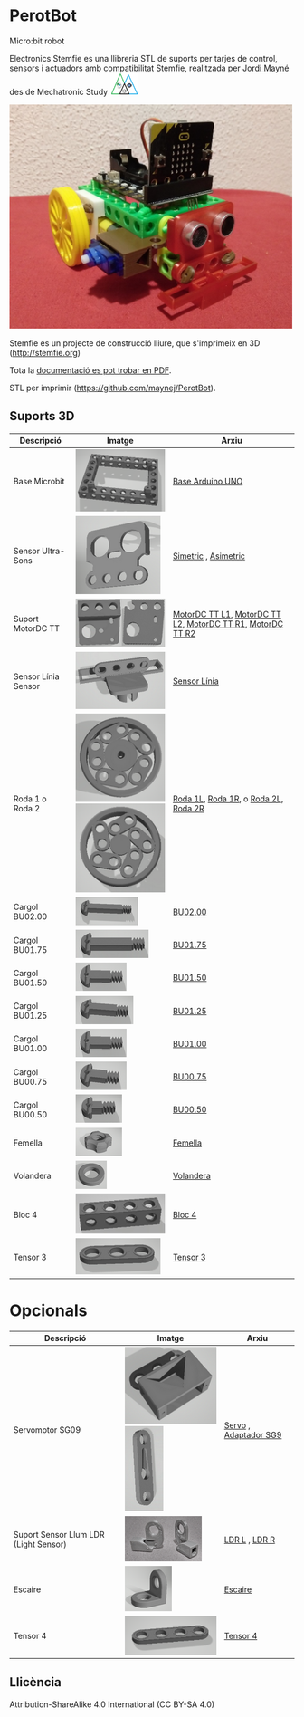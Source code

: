 # PerotBot
Micro:bit robot

Electronics Stemfie es una llibreria STL de suports per tarjes de control, sensors i actuadors amb compatibilitat Stemfie, realitzada per [Jordi Mayné](https://github.com/maynej) des de Mechatronic Study <img src="Imatges/Logo3senseFons.png" width="50" />

<img src="Imatges/PerotBot1.jpg" width="500" />

Stemfie es un projecte de construcció lliure, que s'imprimeix en 3D (http://stemfie.org) 

Tota la [documentació es pot trobar en PDF](https://github.com/maynej/PerotBot/tree/main/Doc).

STL per imprimir (https://github.com/maynej/PerotBot).

## Suports 3D
  
Descripció         | Imatge          | Arxiu         
------------- | ------------- | ------------- 
Base Microbit |![](Imatges/MicrobitBase.png) | [Base Arduino UNO](STL/MicrobitBaseStemfie.stl)
Sensor Ultra-Sons |![](Imatges/USAsymmetricSensor.png) | [Simetric](STL/USSymmetricSensor4V_STEMFIE.stl) , [Asimetric](STL/USAsymmetricSensor4V_STEMFIE.stl)
Suport MotorDC TT |![](Imatges/MotorSupport.png) | [MotorDC TT L1](STL/SuportMotorTTD1.stl), [MotorDC TT L2](STL/SuportMotorTTE1.stl), [MotorDC TT R1](STL/SuportMotorTTX2.stl), [MotorDC TT R2](STL/SuportMotorTTX2.stl)
Sensor Línia Sensor |![](Imatges/LineSensor.png) | [Sensor Línia](STL/SensorLinea_PerotBotSTEMFIE.stl)
Roda 1 o Roda 2 |![](Imatges/Roda1.png) ![](Imatges/Roda2.png) | [Roda 1L](STL/Wheel_1L_PerotBotSTEMFIE.stl), [Roda 1R](STL/Wheel_1R_PerotBotSTEMFIE.stl),   o    [Roda 2L](STL/Wheel_2L_PerotBotSTEMFIE.stl), [Roda 2R](STL/Wheel_2R_PerotBotSTEMFIE.stl)
Cargol BU02.00 |![](Imatges/BU02.00.png) | [BU02.00](STL/ShoulderScrewRHDRHBU02.00-SPN-SSC-0048.stl)
Cargol BU01.75 |![](Imatges/BU01.75.png) | [BU01.75](STL/ShoulderScrewRHDRHBU01.75-SPN-SSC-0047.stl)
Cargol BU01.50 |![](Imatges/BU01.00.png) | [BU01.50](STL/ShoulderScrewRHDRHBU01.50-SPN-SSC-0046.stl)
Cargol BU01.25 |![](Imatges/BU01.25.png) | [BU01.25](STL/ShoulderScrewRHDRHBU01.25-SPN-SSC-0045.stl)
Cargol BU01.00 |![](Imatges/BU01.00.png) | [BU01.00](STL/ShoulderScrewRHDRHBU01.00-SPN-SSC-0044.stl)
Cargol BU00.75 |![](Imatges/BU00.75.png) | [BU00.75](STL/ShoulderScrewRHD_RH_BU00.75-SPN-SSC-0043.stl)
Cargol BU00.50 |![](Imatges/BU00.50.png) | [BU00.50](STL/ShoulderScrewRHD_RH_BU00.50-SPN-SSC-0042.stl)
Femella |![](Imatges/Nut.png) | [Femella](STL/NutRHBU01.00x5mm-SPN-NUT-0001.stl)
Volandera |![](Imatges/Washer.png) | [Volandera](STL/NutRHBU01.00x5mm-SPN-NUT-0001.stl)
Bloc 4 |![](Imatges/Block4.jpg) | [Bloc 4](STL/beam1x1x4.stl)
Tensor 3 |![](Imatges/Brace3.png) | [Tensor 3](STL/BraceSTRERRBU03x01x00.25-SPN-BRC-0002.stl)

# Opcionals 
Descripció         | Imatge          | Arxiu
------------- | ------------- | ------------- 
Servomotor SG09 |![](Imatges/Servo3H.png)![](Imatges/ServoAdapter.png) | [Servo](STL/Servo3H_mClonSTEMFIE.stl) , [Adaptador SG9](STL/Servo9GAdapter_Stemfie.stl)
Suport Sensor Llum LDR (Light Sensor) |![](Imatges/LDR.png) | [LDR L](STL/LDRSensorL_PerotBot.stl) , [LDR R](STL/LDRSensorR_PerotBot.stl)
Escaire |![](Imatges/1L.png) | [Escaire](STL/1L.stl)
Tensor 4 |![](Imatges/Brace4.png) | [Tensor 4](STL/BraceSTRERRBU04x01x00.25-SPN-BRC-0003.stl)


## Llicència

Attribution-ShareAlike 4.0 International (CC BY-SA 4.0)
